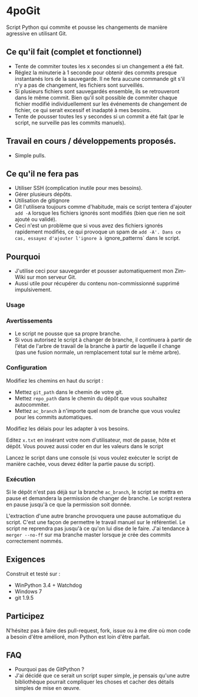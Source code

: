 # 4poGit
Script Python qui commite et pousse les changements de manière agressive en utilisant Git.

## Ce qu'il fait (complet et fonctionnel)
* Tente de commiter toutes les x secondes si un changement a été fait.
 * Réglez la minuterie à 1 seconde pour obtenir des commits presque instantanés lors de la sauvegarde. Il ne fera aucune commande git s'il n'y a pas de changement, les fichiers sont surveillés.
 * Si plusieurs fichiers sont sauvegardés ensemble, ils se retrouveront dans le même commit. Bien qu'il soit possible de commiter chaque fichier modifié individuellement sur les événements de changement de fichier, ce qui serait excessif et inadapté à mes besoins.
* Tente de pousser toutes les y secondes si un commit a été fait (par le script, ne surveille pas les commits manuels).

## Travail en cours / développements proposés.
* Simple pulls.

## Ce qu'il ne fera pas
 * Utiliser SSH (complication inutile pour mes besoins).
 * Gérer plusieurs dépôts.
 * Utilisation de gitignore
  * Git l'utilisera toujours comme d'habitude, mais ce script tentera d'ajouter `add -A` lorsque les fichiers ignorés sont modifiés (bien que rien ne soit ajouté ou validé).
  * Ceci n'est un problème que si vous avez des fichiers ignorés rapidement modifiés, ce qui provoque un spam de `add -A'. Dans ce cas, essayez d'ajouter l'ignore à `ignore_patterns` dans le script.

## Pourquoi
 * J'utilise ceci pour sauvegarder et pousser automatiquement mon Zim-Wiki sur mon serveur Git.
 * Aussi utile pour récupérer du contenu non-commissionné supprimé impulsivement.

### Usage
### Avertissements
 * Le script ne pousse que sa propre branche.
 * Si vous autorisez le script à changer de branche, il continuera à partir de l'état de l'arbre de travail de la branche à partir de laquelle il change (pas une fusion normale, un remplacement total sur le même arbre).

### Configuration
Modifiez les chemins en haut du script :
 * Mettez `git_path` dans le chemin de votre git.
 * Mettez `repo_path` dans le chemin du dépôt que vous souhaitez autocommiter.
 * Mettez `ac_branch` à n'importe quel nom de branche que vous voulez pour les commits automatiques.

Modifiez les délais pour les adapter à vos besoins.

Editez `x.txt` en insérant votre nom d'utilisateur, mot de passe, hôte et dépôt. Vous pouvez aussi coder en dur les valeurs dans le script

Lancez le script dans une console (si vous voulez exécuter le script de manière cachée, vous devez éditer la partie pause du script).

### Exécution
Si le dépôt n'est pas déjà sur la branche `ac_branch`, le script se mettra en pause et demandera la permission de changer de branche. Le script restera en pause jusqu'à ce que la permission soit donnée.

L'extraction d'une autre branche provoquera une pause automatique du script. C'est une façon de permettre le travail manuel sur le référentiel. Le script ne reprendra pas jusqu'à ce qu'on lui dise de le faire. J'ai tendance à `merger --no-ff` sur ma branche master lorsque je crée des commits correctement nommés.


## Exigences
Construit et testé sur :
- WinPython 3.4 + Watchdog
- Windows 7
- git 1.9.5

## Participez
N'hésitez pas à faire des pull-request, fork, issue ou à me dire où mon code a besoin d'être amélioré, mon Python est loin d'être parfait.

## FAQ
 * Pourquoi pas de GitPython ?
  * J'ai décidé que ce serait un script super simple, je pensais qu'une autre bibliothèque pourrait compliquer les choses et cacher des détails simples de mise en œuvre.

